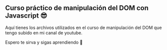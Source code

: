 ## Curso práctico de manipulación del DOM con Javascript 😎

Aquí tienes los archivos utilizados en el curso de manipulación del DOM que tengo subido en mi canal de youtube.

Espero te sirva y sigas aprendiendo 💛
